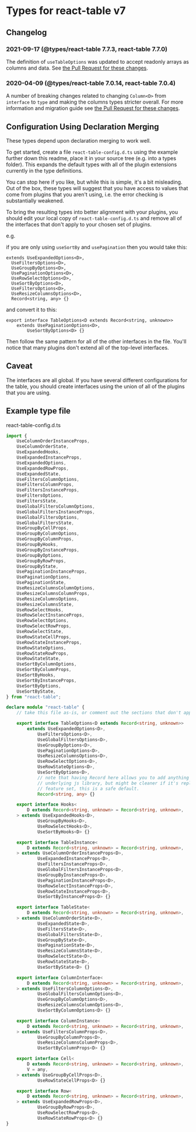 # Types for react-table v7

## Changelog

### 2021-09-17 (@types/react-table 7.7.3, react-table 7.7.0)

The definition of `useTableOptions` was updated to accept readonly arrays as columns and data. See [the Pull Request for these changes](https://github.com/DefinitelyTyped/DefinitelyTyped/pull/55833).

### 2020-04-09 (@types/react-table 7.0.14, react-table 7.0.4)

A number of breaking changes related to changing `Column<D>` from `interface` to `type` and making the columns types stricter overall. For more information and migration guide see [the Pull Request for these changes](https://github.com/DefinitelyTyped/DefinitelyTyped/pull/43714).

## Configuration Using Declaration Merging

These types depend upon declaration merging to work well.

To get started, create a file `react-table-config.d.ts` using the example further down this readme, place it in your source tree (e.g. into a types folder). This expands the default types with all of the plugin extensions currently in the type definitions.

You can stop here if you like, but while this is simple, it's a bit misleading. Out of the box, these types will suggest that you have access to values that come from plugins that you aren't using, i.e. the error checking is substantially weakened.

To bring the resulting types into better alignment with your plugins, you should edit your local copy of `react-table-config.d.ts` and remove all of the interfaces that don't apply to your chosen set of plugins.

e.g.

if you are only using `useSortBy` and `usePagination` then you would take this:

```tsx
extends UseExpandedOptions<D>,
  UseFiltersOptions<D>,
  UseGroupByOptions<D>,
  UsePaginationOptions<D>,
  UseRowSelectOptions<D>,
  UseSortByOptions<D>,
  UseFiltersOptions<D>,
  UseResizeColumnsOptions<D>,
  Record<string, any> {}
```

and convert it to this:

```tsx
export interface TableOptions<D extends Record<string, unknown>>
    extends UsePaginationOptions<D>,
        UseSortByOptions<D> {}
```

Then follow the same pattern for all of the other interfaces in the file. You'll notice that many plugins don't extend all of the top-level interfaces.

## Caveat

The interfaces are all global. If you have several different configurations for the table, you should create interfaces using the union of all of the plugins that you are using.

## Example type file

react-table-config.d.ts

```ts
import {
    UseColumnOrderInstanceProps,
    UseColumnOrderState,
    UseExpandedHooks,
    UseExpandedInstanceProps,
    UseExpandedOptions,
    UseExpandedRowProps,
    UseExpandedState,
    UseFiltersColumnOptions,
    UseFiltersColumnProps,
    UseFiltersInstanceProps,
    UseFiltersOptions,
    UseFiltersState,
    UseGlobalFiltersColumnOptions,
    UseGlobalFiltersInstanceProps,
    UseGlobalFiltersOptions,
    UseGlobalFiltersState,
    UseGroupByCellProps,
    UseGroupByColumnOptions,
    UseGroupByColumnProps,
    UseGroupByHooks,
    UseGroupByInstanceProps,
    UseGroupByOptions,
    UseGroupByRowProps,
    UseGroupByState,
    UsePaginationInstanceProps,
    UsePaginationOptions,
    UsePaginationState,
    UseResizeColumnsColumnOptions,
    UseResizeColumnsColumnProps,
    UseResizeColumnsOptions,
    UseResizeColumnsState,
    UseRowSelectHooks,
    UseRowSelectInstanceProps,
    UseRowSelectOptions,
    UseRowSelectRowProps,
    UseRowSelectState,
    UseRowStateCellProps,
    UseRowStateInstanceProps,
    UseRowStateOptions,
    UseRowStateRowProps,
    UseRowStateState,
    UseSortByColumnOptions,
    UseSortByColumnProps,
    UseSortByHooks,
    UseSortByInstanceProps,
    UseSortByOptions,
    UseSortByState,
} from "react-table";

declare module "react-table" {
    // take this file as-is, or comment out the sections that don't apply to your plugin configuration

    export interface TableOptions<D extends Record<string, unknown>>
        extends UseExpandedOptions<D>,
            UseFiltersOptions<D>,
            UseGlobalFiltersOptions<D>,
            UseGroupByOptions<D>,
            UsePaginationOptions<D>,
            UseResizeColumnsOptions<D>,
            UseRowSelectOptions<D>,
            UseRowStateOptions<D>,
            UseSortByOptions<D>,
            // note that having Record here allows you to add anything to the options, this matches the spirit of the
            // underlying js library, but might be cleaner if it's replaced by a more specific type that matches your
            // feature set, this is a safe default.
            Record<string, any> {}

    export interface Hooks<
        D extends Record<string, unknown> = Record<string, unknown>,
    > extends UseExpandedHooks<D>,
            UseGroupByHooks<D>,
            UseRowSelectHooks<D>,
            UseSortByHooks<D> {}

    export interface TableInstance<
        D extends Record<string, unknown> = Record<string, unknown>,
    > extends UseColumnOrderInstanceProps<D>,
            UseExpandedInstanceProps<D>,
            UseFiltersInstanceProps<D>,
            UseGlobalFiltersInstanceProps<D>,
            UseGroupByInstanceProps<D>,
            UsePaginationInstanceProps<D>,
            UseRowSelectInstanceProps<D>,
            UseRowStateInstanceProps<D>,
            UseSortByInstanceProps<D> {}

    export interface TableState<
        D extends Record<string, unknown> = Record<string, unknown>,
    > extends UseColumnOrderState<D>,
            UseExpandedState<D>,
            UseFiltersState<D>,
            UseGlobalFiltersState<D>,
            UseGroupByState<D>,
            UsePaginationState<D>,
            UseResizeColumnsState<D>,
            UseRowSelectState<D>,
            UseRowStateState<D>,
            UseSortByState<D> {}

    export interface ColumnInterface<
        D extends Record<string, unknown> = Record<string, unknown>,
    > extends UseFiltersColumnOptions<D>,
            UseGlobalFiltersColumnOptions<D>,
            UseGroupByColumnOptions<D>,
            UseResizeColumnsColumnOptions<D>,
            UseSortByColumnOptions<D> {}

    export interface ColumnInstance<
        D extends Record<string, unknown> = Record<string, unknown>,
    > extends UseFiltersColumnProps<D>,
            UseGroupByColumnProps<D>,
            UseResizeColumnsColumnProps<D>,
            UseSortByColumnProps<D> {}

    export interface Cell<
        D extends Record<string, unknown> = Record<string, unknown>,
        V = any,
    > extends UseGroupByCellProps<D>,
            UseRowStateCellProps<D> {}

    export interface Row<
        D extends Record<string, unknown> = Record<string, unknown>,
    > extends UseExpandedRowProps<D>,
            UseGroupByRowProps<D>,
            UseRowSelectRowProps<D>,
            UseRowStateRowProps<D> {}
}
```
